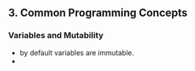 ## 3. Common Programming Concepts

### Variables and Mutability

* by default variables are immutable.
* 